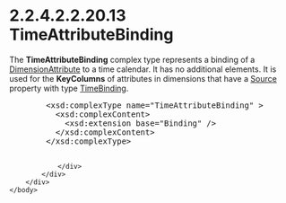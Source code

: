 <html dir="LTR" xmlns:mshelp="http://msdn.microsoft.com/mshelp" xmlns:ddue="http://ddue.schemas.microsoft.com/authoring/2003/5" xmlns:xlink="http://www.w3.org/1999/xlink" xmlns:tool="http://www.microsoft.com/tooltip">
    <head>
        <meta http-equiv="Content-Type" content="text/html; CHARSET=utf-8"></meta>
        <meta name="save" content="history"></meta>
        <title>2.2.4.2.2.20.13 TimeAttributeBinding</title>
        <xml>
            <mshelp:toctitle title="2.2.4.2.2.20.13 TimeAttributeBinding"></mshelp:toctitle>
            <mshelp:rltitle title="[MS-SSAS]: TimeAttributeBinding"></mshelp:rltitle>
            <mshelp:keyword index="A" term="85722247-53b8-41b0-aea4-74ec30f40550"></mshelp:keyword>
            <mshelp:attr name="DCSext.ContentType" value="open specification"></mshelp:attr>
            <mshelp:attr name="AssetID" value="85722247-53b8-41b0-aea4-74ec30f40550"></mshelp:attr>
            <mshelp:attr name="TopicType" value="kbRef"></mshelp:attr>
            <mshelp:attr name="DCSext.Title" value="[MS-SSAS]: TimeAttributeBinding" />
        </xml>
    </head>
    <body>
        <div id="header">
            <h1 class="heading">2.2.4.2.2.20.13 TimeAttributeBinding</h1>
        </div>
        <div id="mainSection">
            <div id="mainBody">
                <div id="allHistory" class="saveHistory"></div>
                <div id="sectionSection0" class="section" name="collapseableSection">
                    

<p>The <b>TimeAttributeBinding</b> complex type represents a binding
of a <a href="2865fe4f-5fbb-4ae6-b0cf-811b32b4a139.md">DimensionAttribute</a>
to a time calendar. It has no additional elements. It is used for the <b>KeyColumns</b>
of attributes in dimensions that have a <a href="34e94cfa-894d-477f-bb72-ab5efff9ccae.md">Source</a> property with type <a href="0e99e60e-f56c-4100-8e4a-0ea9e09a2985.md">TimeBinding</a>.</p>

<dl>
<dd>
<div><pre>   &lt;xsd:complexType name=&quot;TimeAttributeBinding&quot; &gt;
     &lt;xsd:complexContent&gt;
       &lt;xsd:extension base=&quot;Binding&quot; /&gt;
     &lt;/xsd:complexContent&gt;
   &lt;/xsd:complexType&gt;
  
</pre></div>
</dd></dl>


                </div>
            </div>
        </div>
    </body>
</html>